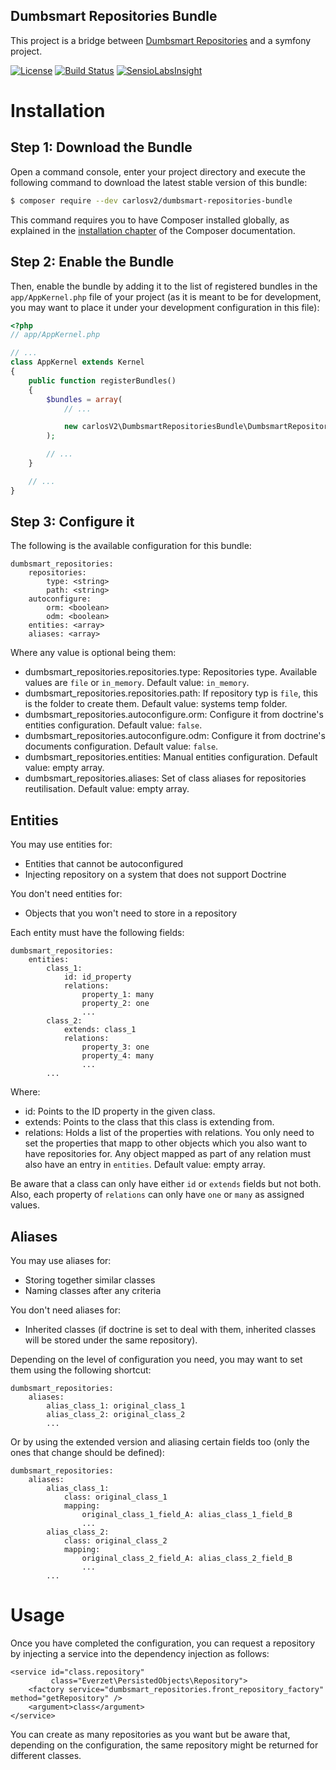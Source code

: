 ## Dumbsmart Repositories Bundle

This project is a bridge between [Dumbsmart Repositories](https://github.com/carlosV2/DumbsmartRepositories/blob/master/README.md)
and a symfony project.

[![License](https://poser.pugx.org/carlosv2/dumbsmart-repositories-bundle/license)](https://packagist.org/packages/carlosv2/dumbsmart-repositories-bundle)
[![Build Status](https://travis-ci.org/carlosV2/DumbsmartRepositoriesBundle.svg?branch=master)](https://travis-ci.org/carlosV2/DumbsmartRepositoriesBundle)
[![SensioLabsInsight](https://insight.sensiolabs.com/projects/4285bc56-fe95-4b16-bb8c-39b9a43f3508/mini.png)](https://insight.sensiolabs.com/projects/4285bc56-fe95-4b16-bb8c-39b9a43f3508)

Installation
============

Step 1: Download the Bundle
---------------------------

Open a command console, enter your project directory and execute the
following command to download the latest stable version of this bundle:

```bash
$ composer require --dev carlosv2/dumbsmart-repositories-bundle
```

This command requires you to have Composer installed globally, as explained
in the [installation chapter](https://getcomposer.org/doc/00-intro.md)
of the Composer documentation.

Step 2: Enable the Bundle
-------------------------

Then, enable the bundle by adding it to the list of registered bundles
in the `app/AppKernel.php` file of your project (as it is meant to be for
development, you may want to place it under your development configuration in
this file):

```php
<?php
// app/AppKernel.php

// ...
class AppKernel extends Kernel
{
    public function registerBundles()
    {
        $bundles = array(
            // ...

            new carlosV2\DumbsmartRepositoriesBundle\DumbsmartRepositoriesBundle(),
        );

        // ...
    }

    // ...
}
```

Step 3: Configure it
--------------------

The following is the available configuration for this bundle:
```
dumbsmart_repositories:
    repositories:
        type: <string>
        path: <string>
    autoconfigure:
        orm: <boolean>
        odm: <boolean>
    entities: <array>
    aliases: <array>
```

Where any value is optional being them:
- dumbsmart_repositories.repositories.type: Repositories type. Available values are `file` or `in_memory`. Default value: `in_memory`.
- dumbsmart_repositories.repositories.path: If repository typ is `file`, this is the folder to create them. Default value: systems temp folder.
- dumbsmart_repositories.autoconfigure.orm: Configure it from doctrine's entities configuration. Default value: `false`.
- dumbsmart_repositories.autoconfigure.odm: Configure it from doctrine's documents configuration. Default value: `false`.
- dumbsmart_repositories.entities: Manual entities configuration. Default value: empty array.
- dumbsmart_repositories.aliases: Set of class aliases for repositories reutilisation. Default value: empty array.

Entities
--------

You may use entities for:
- Entities that cannot be autoconfigured
- Injecting repository on a system that does not support Doctrine

You don't need entities for:
- Objects that you won't need to store in a repository

Each entity must have the following fields:
```
dumbsmart_repositories:
    entities:
        class_1:
            id: id_property
            relations:
                property_1: many
                property_2: one
                ...
        class_2:
            extends: class_1
            relations:
                property_3: one
                property_4: many
                ...
        ...
```

Where:
- id: Points to the ID property in the given class.
- extends: Points to the class that this class is extending from.
- relations: Holds a list of the properties with relations. You only need to set the properties that mapp to other objects
  which you also want to have repositories for. Any object mapped as part of any relation must also have an entry in `entities`.
  Default value: empty array. 

Be aware that a class can only have either `id` or `extends` fields but not both. Also, each property of `relations` can
only have `one` or `many` as assigned values.


Aliases
-------

You may use aliases for:
- Storing together similar classes
- Naming classes after any criteria

You don't need aliases for:
- Inherited classes (if doctrine is set to deal with them, inherited classes will be stored under the same repository).

Depending on the level of configuration you need, you may want to set them using the following shortcut:
```
dumbsmart_repositories:
    aliases:
        alias_class_1: original_class_1
        alias_class_2: original_class_2
        ...
```

Or by using the extended version and aliasing certain fields too (only the ones that change should be defined):
```
dumbsmart_repositories:
    aliases:
        alias_class_1:
            class: original_class_1
            mapping:
                original_class_1_field_A: alias_class_1_field_B
                ...
        alias_class_2:
            class: original_class_2
            mapping:
                original_class_2_field_A: alias_class_2_field_B
                ...
        ...
```

Usage
=====

Once you have completed the configuration, you can request a repository by injecting a service into the dependency
injection as follows:
```
<service id="class.repository"
         class="Everzet\PersistedObjects\Repository">
    <factory service="dumbsmart_repositories.front_repository_factory" method="getRepository" />
    <argument>class</argument>
</service>
```

You can create as many repositories as you want but be aware that, depending on the configuration, the same repository
might be returned for different classes.
